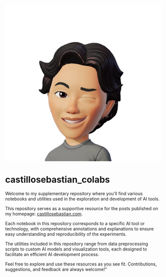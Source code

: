 ![sebastian](avatar.png)

# castillosebastian_colabs

Welcome to my supplementary repository where you'll find various notebooks and utilities used in the exploration and development of AI tools. 

This repository serves as a supportive resource for the posts published on my homepage: [castillosebastian.com](http://castillosebastian.com).

Each notebook in this repository corresponds to a specific AI tool or technology, with comprehensive annotations and explanations to ensure easy understanding and reproducibility of the experiments. 

The utilities included in this repository range from data preprocessing scripts to custom AI models and visualization tools, each designed to facilitate an efficient AI development process.

Feel free to explore and use these resources as you see fit. Contributions, suggestions, and feedback are always welcome!"
